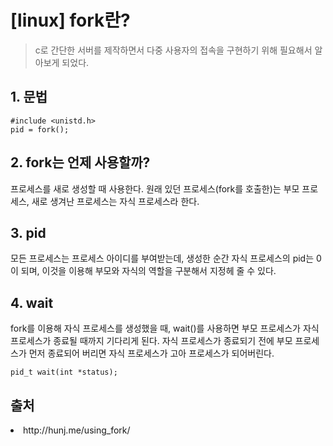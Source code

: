 # [linux] fork란?
> c로 간단한 서버를 제작하면서 다중 사용자의 접속을 구현하기 위해 필요해서 알아보게 되었다.

## 1. 문법
    #include <unistd.h>
    pid = fork();

## 2. fork는 언제 사용할까?
프로세스를 새로 생성할 때 사용한다.
원래 있던 프로세스(fork를 호출한)는 부모 프로세스, 새로 생겨난 프로세스는 자식 프로세스라 한다.

## 3. pid
모든 프로세스는 프로세스 아이디를 부여받는데,
생성한 순간 자식 프로세스의 pid는 0이 되며, 이것을 이용해 부모와 자식의 역할을 구분해서 지정헤 줄 수 있다.

## 4. wait
fork를 이용해 자식 프로세스를 생성했을 때, wait()를 사용하면 부모 프로세스가 자식 프로세스가 종료될 때까지 기다리게 된다.
자식 프로세스가 종료되기 전에 부모 프로세스가 먼저 종료되어 버리면 자식 프로세스가 고아 프로세스가 되어버린다.

    pid_t wait(int *status);

## 출처
<li> http://hunj.me/using_fork/
